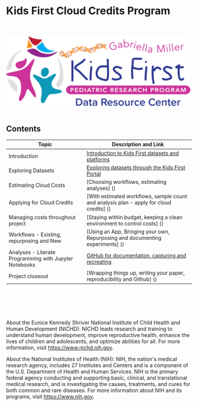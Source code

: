 # Kids First Cloud Credits Program

<br/><br/>
<img src="https://github.com/kids-first/kf-cloud-credits/blob/main/assets/kfdrc-logo-sm.png"  width="500" >
<br/><br/>

## Contents

| Topic    | Description and Link       |
| ------------- | --------------------------------------------------------------------------- |
| Introduction | [Introduction to Kids First datasets and platforms](introduction.md) |
| Exploring Datasets | [Exploring datasets through the Kids First Portal](ExploringDatasets.md) |
| Estimating Cloud Costs | [Choosing workflows, estimating analyses] () |
| Applying for Cloud Credits | [With estimated workflows, sample count and analysis plan - apply for cloud credits] () |
| Managing costs throughout project | [Staying within budget, keeping a clean environment to control costs] () |
| Workflows - Existing, repurposing and New | [Using an App, Bringing your own, Repurposing and documenting experiments] ()|
| Analyses - Literate Programming with Jupyter Notebooks | [GitHub for documentation, capturing and recreating]() |
| Project closeout | [Wrapping things up, writing your paper, reproducibility and Github] () |

<br/><br/>
<br/><br/>

About the Eunice Kennedy Shriver National Institute of Child Health and Human Development (NICHD): NICHD leads research and training to understand human development, improve reproductive health, enhance the lives of children and adolescents, and optimize abilities for all. For more information, visit https://www.nichd.nih.gov.

About the National Institutes of Health (NIH): NIH, the nation's medical research agency, includes 27 Institutes and Centers and is a component of the U.S. Department of Health and Human Services. NIH is the primary federal agency conducting and supporting basic, clinical, and translational medical research, and is investigating the causes, treatments, and cures for both common and rare diseases. For more information about NIH and its programs, visit https://www.nih.gov.
